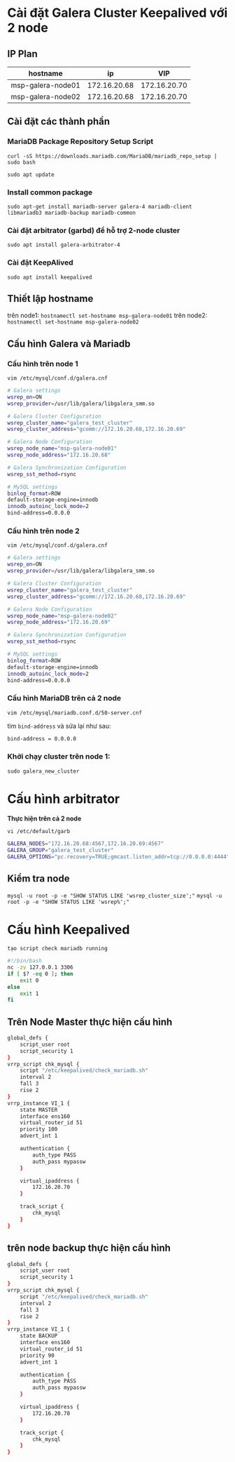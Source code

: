 # Cài đặt Galera Cluster Keepalived với 2 node

## IP Plan

| hostname          | ip           | VIP          |
|-------------------|--------------|--------------|
| msp-galera-node01 | 172.16.20.68 | 172.16.20.70 |
| msp-galera-node02 | 172.16.20.68 | 172.16.20.70 |

## Cài đặt các thành phần
### MariaDB Package Repository Setup Script

`curl -sS https://downloads.mariadb.com/MariaDB/mariadb_repo_setup | sudo bash`

`sudo apt update`

### Install common package

`sudo apt-get install mariadb-server galera-4 mariadb-client libmariadb3 mariadb-backup mariadb-common`

### Cài đặt arbitrator (garbd) để hỗ trợ 2-node cluster
`sudo apt install galera-arbitrator-4`

### Cài đặt KeepAlived

`sudo apt install keepalived`

## Thiết lập hostname

trên node1: `hostnamectl set-hostname msp-galera-node01`
trên node2: `hostnamectl set-hostname msp-galera-node02`

## Cấu hình Galera và Mariadb
### Cấu hình trên node 1

`vim /etc/mysql/conf.d/galera.cnf`

```bash
# Galera settings
wsrep_on=ON
wsrep_provider=/usr/lib/galera/libgalera_smm.so

# Galera Cluster Configuration
wsrep_cluster_name="galera_test_cluster"
wsrep_cluster_address="gcomm://172.16.20.68,172.16.20.69"

# Galera Node Configuration
wsrep_node_name="msp-galera-node01"
wsrep_node_address="172.16.20.68"

# Galera Synchronization Configuration
wsrep_sst_method=rsync

# MySQL settings
binlog_format=ROW
default-storage-engine=innodb
innodb_autoinc_lock_mode=2
bind-address=0.0.0.0
```

### Cấu hình trên node 2

`vim /etc/mysql/conf.d/galera.cnf`

```bash
# Galera settings
wsrep_on=ON
wsrep_provider=/usr/lib/galera/libgalera_smm.so

# Galera Cluster Configuration
wsrep_cluster_name="galera_test_cluster"
wsrep_cluster_address="gcomm://172.16.20.68,172.16.20.69"

# Galera Node Configuration
wsrep_node_name="msp-galera-node02"
wsrep_node_address="172.16.20.69"

# Galera Synchronization Configuration
wsrep_sst_method=rsync

# MySQL settings
binlog_format=ROW
default-storage-engine=innodb
innodb_autoinc_lock_mode=2
bind-address=0.0.0.0
```

### Cấu hình MariaDB trên cả 2 node

`vim /etc/mysql/mariadb.conf.d/50-server.cnf`

tìm `bind-address` và sửa lại như sau:

```bash
bind-address = 0.0.0.0
```

### Khởi chạy cluster trên node 1:

`sudo galera_new_cluster`

# Cấu hình arbitrator

**Thực hiện trên cả 2 node**

`vi /etc/default/garb`

```bash
GALERA_NODES="172.16.20.68:4567,172.16.20.69:4567"
GALERA_GROUP="galera_test_cluster"
GALERA_OPTIONS="pc.recovery=TRUE;gmcast.listen_addr=tcp://0.0.0.0:4444"
```

## Kiểm tra node
`mysql -u root -p -e "SHOW STATUS LIKE 'wsrep_cluster_size';"`
`mysql -u root -p -e "SHOW STATUS LIKE 'wsrep%';"`

# Cấu hình Keepalived

`tạo script check mariadb running`

```bash
#!/bin/bash
nc -zv 127.0.0.1 3306
if [ $? -eq 0 ]; then
    exit 0
else
    exit 1
fi
```

## Trên Node Master thực hiện cấu hình


```bash
global_defs {
    script_user root
    script_security 1
}
vrrp_script chk_mysql {
    script "/etc/keepalived/check_mariadb.sh"
    interval 2
    fall 3
    rise 2
}
vrrp_instance VI_1 {
    state MASTER
    interface ens160
    virtual_router_id 51
    priority 100
    advert_int 1

    authentication {
        auth_type PASS
        auth_pass mypassw
    }

    virtual_ipaddress {
        172.16.20.70
    }

    track_script {
        chk_mysql
    }
}
```

## trên node backup thực hiện cấu hình

```bash
global_defs {
    script_user root
    script_security 1
}
vrrp_script chk_mysql {
    script "/etc/keepalived/check_mariadb.sh"
    interval 2
    fall 3
    rise 2
}
vrrp_instance VI_1 {
    state BACKUP
    interface ens160
    virtual_router_id 51
    priority 90
    advert_int 1

    authentication {
        auth_type PASS
        auth_pass mypassw
    }

    virtual_ipaddress {
        172.16.20.70
    }

    track_script {
        chk_mysql
    }
}
```
